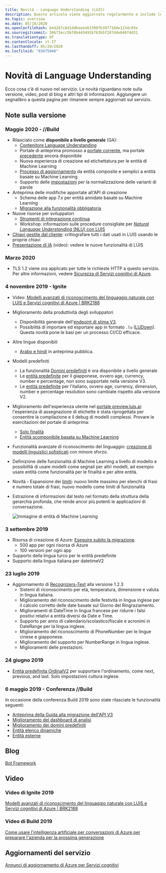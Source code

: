 ```yaml
---
title: Novità - Language Understanding (LUIS)
description: Questo articolo viene aggiornato regolarmente e include le novità sull'API Language Understanding di Servizi cognitivi di Azure.
ms.topic: overview
ms.date: 05/19/2020
ms.openlocfilehash: b4d287c8d1ddbeeee63390fb397718de1234c93e
ms.sourcegitcommit: 50673ecc5bf8b443491b763b5f287dde046fdd31
ms.translationtype: HT
ms.contentlocale: it-IT
ms.lasthandoff: 05/20/2020
ms.locfileid: "83675946"
---
```

# <a name="whats-new-in-language-understanding"></a>Novità di Language Understanding

Ecco cosa c'è di nuovo nel servizio. Le novità riguardano note sulla versione, video, post di blog e altri tipi di informazioni. Aggiungere un segnalibro a questa pagina per rimanere sempre aggiornati sul servizio.

## <a name="release-notes"></a>Note sulla versione

### <a name="may-2020---build"></a>Maggio 2020 - //Build

* Rilasciato come **disponibile a livello generale** (GA):
    * [Contenitore Language Understanding](luis-container-howto.md)
    * Portale di anteprima promosso a [portale corrente](https://www.luis.ai), ma portale [precedente](https://previous.luis.ai) ancora disponibile
    * Nuova esperienza di creazione ed etichettatura per le entità di Machine Learning
    * [Processo di aggiornamento](migrate-from-composite-entity.md) da entità composite e semplici a entità basate su Machine Learning
    * Supporto delle [impostazioni](how-to-application-settings-portal.md) per la normalizzazione delle varianti di parole
* Anteprima delle modifiche apportate all'API di creazione
    * Schema delle app 7.x per entità annidate basate su Machine Learning
    * [Migrazione alla funzionalità obbligatoria](luis-migration-authoring-entities.md#api-change-constraint-replaced-with-required-feature)
* Nuove risorse per sviluppatori
    * [Strumenti di integrazione continua](developer-reference-resource.md#continuous-integration-tools)
    * Workshop: informazioni sulle procedure consigliate per [_Natural Language Understanding_ (NLU) con LUIS](developer-reference-resource.md#workshops)
* [Chiavi gestite dal cliente](luis-encryption-of-data-at-rest.md): crittografare tutti i dati usati in LUIS usando le proprie chiavi
* [Presentazione di IA](https://channel9.msdn.com/Shows/AI-Show/New-Features-in-Language-Understanding) (video): vedere le nuove funzionalità di LUIS



### <a name="march-2020"></a>Marzo 2020

* TLS 1.2 viene ora applicato per tutte le richieste HTTP a questo servizio. Per altre informazioni, vedere [Sicurezza di Servizi cognitivi di Azure](../cognitive-services-security.md).

### <a name="november-4-2019---ignite"></a>4 novembre 2019 - Ignite

* Video: [Modelli avanzati di riconoscimento del linguaggio naturale con LUIS e Servizi cognitivi di Azure | BRK2188](https://www.youtube.com/watch?v=JdJEV2jV0_Y)

* Miglioramento della produttività degli sviluppatori
    * Disponibilità generale dell'[endpoint di stima V3](luis-migration-api-v3.md).
    * Possibilità di importare ed esportare app in formato `.lu` ([LUDown](https://github.com/microsoft/botbuilder-tools/tree/master/packages/Ludown)). Questa novità pone le basi per un processo CI/CD efficace.
* Altre lingue disponibili
    * [Arabo e hindi](luis-language-support.md) in anteprima pubblica.
* Modelli predefiniti
    * La funzionalità [Domini predefiniti](luis-reference-prebuilt-domains.md) è ora disponibile a livello generale
    * Le [entità predefinite](luis-reference-prebuilt-entities.md#japanese-entity-support) per il giapponese, ovvero age, currency, number e percentage, non sono supportate nella versione V3.
    * Le [entità predefinite](luis-reference-prebuilt-entities.md#italian-entity-support) per l'italiano, ovvero age, currency, dimension, number e percentage resolution sono cambiate rispetto alla versione V2.
* Miglioramento dell'esperienza utente nel [portale preview.luis.ai](https://preview.luis.ai): l'esperienza di assegnazione di etichette è stata riprogettata per consentire la compilazione e il debug di modelli complessi. Provare le esercitazioni del portale di anteprima:
    * [Solo finalità](tutorial-intents-only.md)
    * [Entità scomponibile basata su Machine Learning](tutorial-machine-learned-entity.md)
* Funzionalità avanzate di riconoscimento del linguaggio: [creazione di modelli linguistici sofisticati](luis-concept-entity-types.md) con minore sforzo.
* Definizione delle funzionalità di Machine Learning a livello di modello e possibilità di usare modelli come segnali per altri modelli, ad esempio usare entità come funzionalità per le finalità e per altre entità.
* Novità - Espansione dei [limiti](luis-limits.md): nuovo limite massimo per elenchi di frasi e numero totale di frasi, nuovo modello come limiti di funzionalità
* Estrazione di informazioni dal testo nel formato della struttura della gerarchia profonda, che rende ancor più potenti le applicazioni di conversazione.

    ![Immagine di entità di Machine Learning](./media/whats-new/deep-entity-extraction-example.png)

### <a name="september-3-2019"></a>3 settembre 2019

* Risorsa di creazione di Azure: [Eseguire subito la migrazione](luis-migration-authoring.md).
    * 500 app per ogni risorsa di Azure
    * 100 versioni per ogni app
* Supporto della lingua turco per le entità predefinite
* Supporto della lingua italiana per datetimeV2

### <a name="july-23-2019"></a>23 luglio 2019

* Aggiornamento di [Recognizers-Text](https://github.com/microsoft/Recognizers-Text/releases/tag/dotnet-v1.2.3) alla versione 1.2.3
    * Sistemi di riconoscimento per età, temperatura, dimensione e valuta in lingua italiana.
    * Miglioramento del riconoscimento delle festività in lingua inglese per il calcolo corretto delle date basate sul Giorno del Ringraziamento.
    * Miglioramenti di DateTime in lingua francese per ridurre i falsi positivi relativi a entità diversi da Date e Time.
    * Supporto per anno di calendario/scolastico/fiscale e acronimi in DateRange per la lingua inglese.
    * Miglioramento del riconoscimento di PhoneNumber per le lingue cinese e giapponese.
    * Miglioramento del supporto per NumberRange in lingua inglese.
    * Miglioramenti delle prestazioni.

### <a name="june-24-2019"></a>24 giugno 2019

* [Entità predefinita OrdinalV2](luis-reference-prebuilt-ordinal-v2.md) per supportare l'ordinamento, come next, previous, and last. Solo impostazioni cultura inglese.

### <a name="may-6-2019---build-conference"></a>6 maggio 2019 - Conferenza //Build

In occasione della conferenza Build 2019 sono state rilasciate le funzionalità seguenti:

* [Anteprima della Guida alla migrazione dell'API V3](luis-migration-api-v3.md)
* [Miglioramento del dashboard di analisi](luis-how-to-use-dashboard.md)
* [Miglioramento dei domini predefiniti](luis-reference-prebuilt-domains.md)
* [Entità elenco dinamiche](schema-change-prediction-runtime.md#dynamic-lists-passed-in-at-prediction-time)
* [Entità esterne](schema-change-prediction-runtime.md#external-entities-passed-in-at-prediction-time)

## <a name="blogs"></a>Blog

[Bot Framework](https://blog.botframework.com/)

## <a name="videos"></a>Video

### <a name="2019-ignite-videos"></a>Video di Ignite 2019

[Modelli avanzati di riconoscimento del linguaggio naturale con LUIS e Servizi cognitivi di Azure | BRK2188](https://www.youtube.com/watch?v=JdJEV2jV0_Y)

### <a name="2019-build-videos"></a>Video di Build 2019

[Come usare l'intelligenza artificiale per conversazioni di Azure per preparare l'azienda per la prossima generazione](https://www.youtube.com/watch?v=_k97jd-csuk&feature=youtu.be)

## <a name="service-updates"></a>Aggiornamenti del servizio

[Annunci di aggiornamento di Azure per Servizi cognitivi](https://azure.microsoft.com/updates/?product=cognitive-services)
